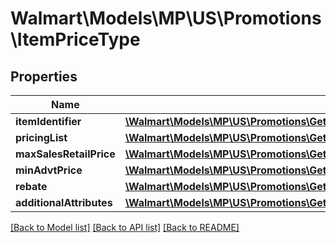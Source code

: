 # Walmart\Models\MP\US\Promotions\ItemPriceType

## Properties

Name | Type | Description | Notes
------------ | ------------- | ------------- | -------------
**itemIdentifier** | [**\Walmart\Models\MP\US\Promotions\GetPromotionalPrices200ResponsePayloadItemIdentifier**](GetPromotionalPrices200ResponsePayloadItemIdentifier.md) |  |
**pricingList** | [**\Walmart\Models\MP\US\Promotions\GetPromotionalPrices200ResponsePayloadPricingList**](GetPromotionalPrices200ResponsePayloadPricingList.md) |  |
**maxSalesRetailPrice** | [**\Walmart\Models\MP\US\Promotions\GetPromotionalPrices200ResponsePayloadPricingListPricingInnerCurrentPriceValue**](GetPromotionalPrices200ResponsePayloadPricingListPricingInnerCurrentPriceValue.md) |  | [optional]
**minAdvtPrice** | [**\Walmart\Models\MP\US\Promotions\GetPromotionalPrices200ResponsePayloadPricingListPricingInnerCurrentPriceValue**](GetPromotionalPrices200ResponsePayloadPricingListPricingInnerCurrentPriceValue.md) |  | [optional]
**rebate** | [**\Walmart\Models\MP\US\Promotions\GetPromotionalPrices200ResponsePayloadRebate**](GetPromotionalPrices200ResponsePayloadRebate.md) |  | [optional]
**additionalAttributes** | [**\Walmart\Models\MP\US\Promotions\GetPromotionalPrices200ResponsePayloadAdditionalAttributes**](GetPromotionalPrices200ResponsePayloadAdditionalAttributes.md) |  | [optional]


[[Back to Model list]](./) [[Back to API list]](../../../../../README.md#supported-apis) [[Back to README]](../../../../../README.md)
